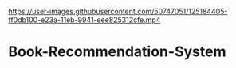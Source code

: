 

https://user-images.githubusercontent.com/50747051/125184405-ff0db100-e23a-11eb-9941-eee825312cfe.mp4

# Book-Recommendation-System
